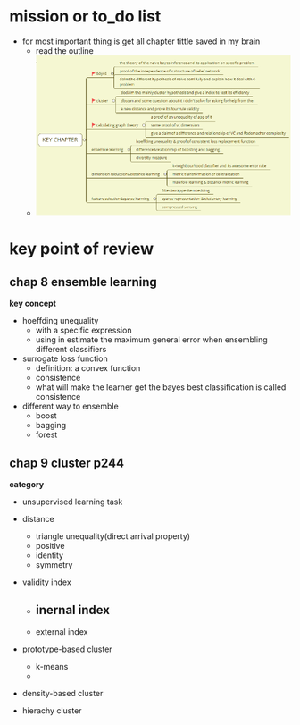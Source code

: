 # mission or to_do list
- for most important thing is get all chapter tittle saved in my brain
    + read the outline
    + ![key practise](./img/2019-11-14_200442.png)
    
# key point of review
## chap 8 ensemble learning

**key concept**

- hoeffding unequality
    + with a specific expression
    + using in estimate the maximum general error when ensembling different classifiers
- surrogate loss function
    + definition: a convex function
    + consistence
    + what will make the learner get the bayes best classification is called consistence
- different way to ensemble
    + boost
    + bagging
    + forest


## chap 9 cluster p244

**category**

- unsupervised learning task

- distance
    + triangle unequality(direct arrival property)
    + positive
    + identity
    + symmetry
- validity index
    + inernal index
        - 
    + external index
- prototype-based cluster
    + k-means
    + 
- density-based cluster

- hierachy cluster

## 